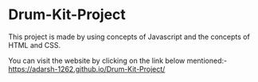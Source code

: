 # Drum-Kit-Project
This project is made by using concepts of Javascript and the concepts of HTML and CSS.

You can visit the website by clicking on the link below mentioned:-
https://adarsh-1262.github.io/Drum-Kit-Project/
